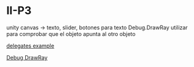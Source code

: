 # II-P3

unity canvas -> texto, slider, botones para texto
Debug.DrawRay utilizar para comprobar que el objeto apunta al otro objeto

[delegates example](https://www.adictosaltrabajo.com/2020/06/18/usar-delegates-y-events-en-unity/)

[Debug DrawRay](https://docs.unity3d.com/ScriptReference/Debug.DrawRay.html)
